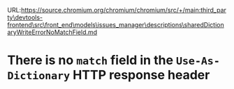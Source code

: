 URL:https://source.chromium.org/chromium/chromium/src/+/main:third_party\devtools-frontend\src\front_end\models\issues_manager\descriptions\sharedDictionaryWriteErrorNoMatchField.md
# There is no `match` field in the `Use-As-Dictionary` HTTP response header
